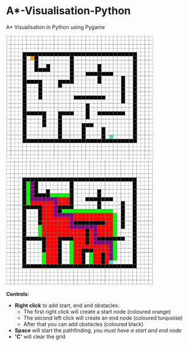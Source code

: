 # A*-Visualisation-Python
A* Visualisation in Python using Pygame

<img src="images/maze.png" width = "400"> <img src="images/mazesolved.png" width = "400">

**Controls**:
- **Right click** to add start, end and obstacles:
  - The first right click will create a start node (coloured orange)
  - The second left click will create an end node (coloured turquoise)
  - After that you can add obstacles (coloured black)
- **Space** will start the pathfinding, *you must have a start and end node*
- **'C'** will clear the grid
